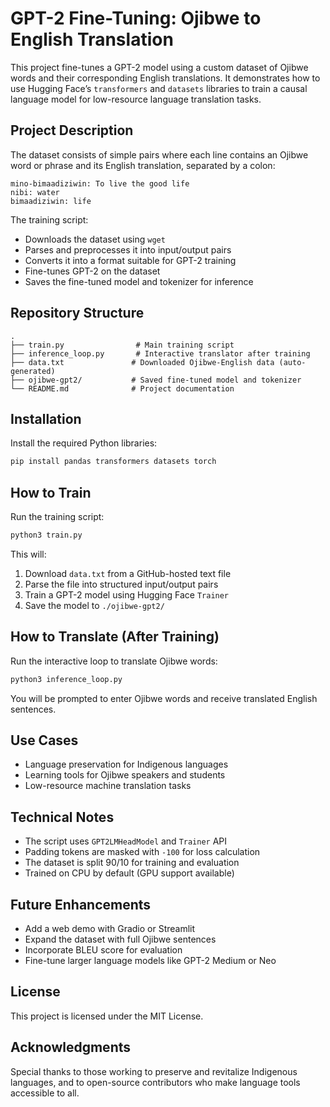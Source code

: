 # GPT-2 Fine-Tuning: Ojibwe to English Translation

This project fine-tunes a GPT-2 model using a custom dataset of Ojibwe words and their corresponding English translations. It demonstrates how to use Hugging Face’s `transformers` and `datasets` libraries to train a causal language model for low-resource language translation tasks.

## Project Description

The dataset consists of simple pairs where each line contains an Ojibwe word or phrase and its English translation, separated by a colon:

```
mino-bimaadiziwin: To live the good life  
nibi: water  
bimaadiziwin: life  
```

The training script:
- Downloads the dataset using `wget`
- Parses and preprocesses it into input/output pairs
- Converts it into a format suitable for GPT-2 training
- Fine-tunes GPT-2 on the dataset
- Saves the fine-tuned model and tokenizer for inference

## Repository Structure

```
.
├── train.py                # Main training script
├── inference_loop.py       # Interactive translator after training
├── data.txt               # Downloaded Ojibwe-English data (auto-generated)
├── ojibwe-gpt2/           # Saved fine-tuned model and tokenizer
└── README.md              # Project documentation
```

## Installation

Install the required Python libraries:

```bash
pip install pandas transformers datasets torch
```

## How to Train

Run the training script:

```bash
python3 train.py
```

This will:
1. Download `data.txt` from a GitHub-hosted text file
2. Parse the file into structured input/output pairs
3. Train a GPT-2 model using Hugging Face `Trainer`
4. Save the model to `./ojibwe-gpt2/`

## How to Translate (After Training)

Run the interactive loop to translate Ojibwe words:

```bash
python3 inference_loop.py
```

You will be prompted to enter Ojibwe words and receive translated English sentences.

## Use Cases

- Language preservation for Indigenous languages  
- Learning tools for Ojibwe speakers and students  
- Low-resource machine translation tasks  

## Technical Notes

- The script uses `GPT2LMHeadModel` and `Trainer` API  
- Padding tokens are masked with `-100` for loss calculation  
- The dataset is split 90/10 for training and evaluation  
- Trained on CPU by default (GPU support available)  

## Future Enhancements

- Add a web demo with Gradio or Streamlit  
- Expand the dataset with full Ojibwe sentences  
- Incorporate BLEU score for evaluation  
- Fine-tune larger language models like GPT-2 Medium or Neo  

## License

This project is licensed under the MIT License.

## Acknowledgments

Special thanks to those working to preserve and revitalize Indigenous languages, and to open-source contributors who make language tools accessible to all.
